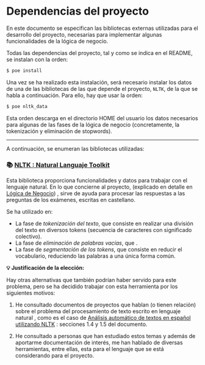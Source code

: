 # Dependencias del proyecto

En este documento se especifican las bibliotecas externas utilizadas para el desarrollo del proyecto, necesarias para implementar algunas funcionalidades de la lógica de negocio.

Todas las dependencias del proyecto, tal y como se indica en el README, se instalan con la orden:

~~~bash
$ poe install
~~~

Una vez se ha realizado esta instalación, será necesario instalar los datos de una de las bibliotecas de las que depende el proyecto, `NLTK`, de la que se habla a continuación. Para ello, hay que usar la orden:

~~~bash
$ poe nltk_data
~~~

Esta orden descarga en el directorio HOME del usuario los datos necesarios para algunas de las fases de la lógica de negocio (concretamente, la tokenización y eliminación de stopwords).

****

A continuación, se enumeran las bibliotecas utilizadas:

### :books: **[NLTK : Natural Languaje Toolkit](https://www.nltk.org/)**

Esta biblioteca proporciona funcionalidades y datos para trabajar con el lenguaje natural. En lo que concierne al proyecto, (explicado en detalle en [Lógica de Negocio](logica-negocio.md)) , sirve de ayuda para procesar las respuestas a las preguntas de los exámenes, escritas en castellano.

Se ha utilizado en:

* La fase de *tokenización del texto*, que consiste en realizar una división del texto en diversos tokens (secuencia de caracteres con significado colectivo).
* La fase de *eliminación de palabras vacías*, que .
* La fase de *segmentación de los tokens*, que consiste en reducir el vocabulario, reduciendo las palabras a una única forma común.

**:bulb: Justificación de la elección:**

Hay otras alternativas que también podrían haber servido para este problema, pero se ha decidido trabajar con esta herramienta por los siguientes motivos:

1. He consultado documentos de proyectos que hablan (o tienen relación) sobre el problema del procesamiento de texto escrito en lenguaje natural , como es el caso de [Análisis automático de textos en español utilizando NLTK](https://riull.ull.es/xmlui/bitstream/handle/915/3082/Analisis%20automatico%20de%20textos%20en%20espanol%20utilizando%20NLTK.pdf?sequence=1&isAllowed=y) : secciones 1.4 y 1.5 del documento.

2. He consultado a personas que han estudiado estos temas y además de aportarme documentación de interés, me han hablado de diversas herramientas, entre ellas, esta para el lenguaje que se está considerando para el proyecto.
